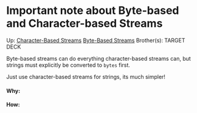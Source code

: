 # Important note about Byte-based and Character-based Streams

Up: [Character-Based Streams](character-based_streams) [Byte-Based Streams](byte-based_streams)
Brother(s):
TARGET DECK

Byte-based streams can do everything character-based streams can, but strings must explicitly be converted to `bytes` first.

Just use character-based streams for strings, its much simpler!







































#### Why:
#### How:









